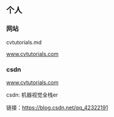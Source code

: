 ## 个人
### 网站

cvtutorials.md

www.cvtutorials.com

### csdn

www.cvtutorials.com

csdn: 机器视觉全栈er

链接：https://blog.csdn.net/qq_42322191
